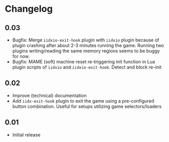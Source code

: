 # Changelog

## 0.03

* Bugfix: Merge `iidxio-exit-hook` plugin with `iidxio` plugin because of plugin crashing after
  about 2-3 minutes running the game. Running two plugins writing/reading the same memory regions
  seems to be buggy for now.
* Bugfix: MAME (soft) machine reset re-triggering init function in Lua plugin scripts of `iidxio`
  and `iidxio-exit-hook`. Detect and block re-init

## 0.02

* Improve (technical) documentation
* Add `iidx-exit-hook` plugin to exit the game using a pre-configured button combination. Useful
  for setups utilizing game selectors/loaders

## 0.01

* Initial release